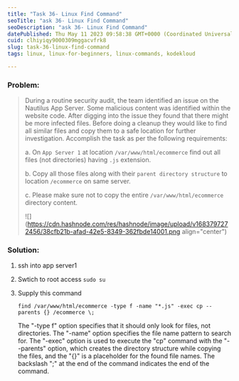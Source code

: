 ```yaml
---
title: "Task 36- Linux Find Command"
seoTitle: "ask 36- Linux Find Command"
seoDescription: "ask 36- Linux Find Command"
datePublished: Thu May 11 2023 09:58:38 GMT+0000 (Coordinated Universal Time)
cuid: clhiyiqy9000309mggacvfrk8
slug: task-36-linux-find-command
tags: linux, linux-for-beginners, linux-commands, kodekloud

---
```


### Problem:

> During a routine security audit, the team identified an issue on the Nautilus App Server. Some malicious content was identified within the website code. After digging into the issue they found that there might be more infected files. Before doing a cleanup they would like to find all similar files and copy them to a safe location for further investigation. Accomplish the task as per the following requirements:
> 
>   
> 
> a. On `App Server 1` at location `/var/www/html/ecommerce` find out all files (not directories) having `.js` extension.
> 
> b. Copy all those files along with their `parent directory structure` to location `/ecommerce` on same server.
> 
> c. Please make sure not to copy the entire `/var/www/html/ecommerce` directory content.  
>   
> 
> ![](https://cdn.hashnode.com/res/hashnode/image/upload/v1683797272456/38cfb21b-afad-42e5-8349-362fbde14001.png align="center")

### Solution:

1. ssh into app server1
    
2. Swtich to root access `sudo su`
    
3. Supply this command
    
    ```plaintext
    find /var/www/html/ecommerce -type f -name "*.js" -exec cp --parents {} /ecommerce \;
    ```
    
    The "-type f" option specifies that it should only look for files, not directories. The "-name" option specifies the file name pattern to search for. The "-exec" option is used to execute the "cp" command with the "--parents" option, which creates the directory structure while copying the files, and the "{}" is a placeholder for the found file names. The backslash ";" at the end of the command indicates the end of the command.